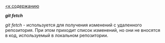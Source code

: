 [<к содержанию](./readme.md)

***git fetch***


_git fetch_ - используется для получения изменений с удаленного репозитория. При этом приходит список изменений, но они не вносятся в код, используемый в локальном репозитории.